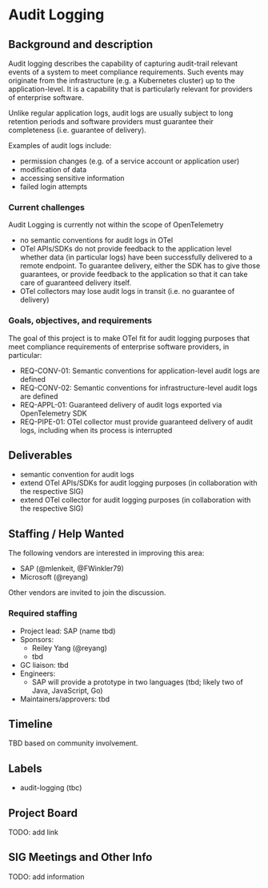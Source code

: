 # Audit Logging

## Background and description

Audit logging describes the capability of capturing audit-trail relevant events of a system to meet compliance requirements. Such events may originate from the infrastructure (e.g. a Kubernetes cluster) up to the application-level. It is a capability that is particularly relevant for providers of enterprise software.

Unlike regular application logs, audit logs are usually subject to long retention periods and software providers must guarantee their completeness (i.e. guarantee of delivery).

Examples of audit logs include:
- permission changes (e.g. of a service account or application user)
- modification of data
- accessing sensitive information
- failed login attempts

### Current challenges

Audit Logging is currently not within the scope of OpenTelemetry

- no semantic conventions for audit logs in OTel
- OTel APIs/SDKs do not provide feedback to the application level whether data (in particular logs) have been successfully delivered to a remote endpoint. To guarantee delivery, either the SDK has to give those guarantees, or provide feedback to the application so that it can take care of guaranteed delivery itself.
- OTel collectors may lose audit logs in transit (i.e. no guarantee of delivery)

### Goals, objectives, and requirements

The goal of this project is to make OTel fit for audit logging purposes that meet compliance requirements of enterprise software providers, in particular:

- REQ-CONV-01: Semantic conventions for application-level audit logs are defined
- REQ-CONV-02: Semantic conventions for infrastructure-level audit logs are defined
- REQ-APPL-01: Guaranteed delivery of audit logs exported via OpenTelemetry SDK
- REQ-PIPE-01: OTel collector must provide guaranteed delivery of audit logs, including when its process is interrupted

## Deliverables

- semantic convention for audit logs
- extend OTel APIs/SDKs for audit logging purposes (in collaboration with the respective SIG)
- extend OTel collector for audit logging purposes (in collaboration with the respective SIG)

## Staffing / Help Wanted

The following vendors are interested in improving this area:
- SAP (@mlenkeit, @FWinkler79)
- Microsoft (@reyang)

Other vendors are invited to join the discussion.

### Required staffing

* Project lead: SAP (name tbd)
* Sponsors:
  - Reiley Yang (@reyang)
  - tbd
* GC liaison: tbd
* Engineers:
  * SAP will provide a prototype in two languages (tbd; likely two of Java, JavaScript, Go)
* Maintainers/approvers: tbd

## Timeline

TBD based on community involvement.

## Labels

- audit-logging (tbc)

## Project Board

TODO: add link

## SIG Meetings and Other Info

TODO: add information